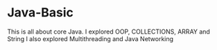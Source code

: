 # Java-Basic
This is all about core Java. I explored OOP, COLLECTIONS, ARRAY and String
I also explored Multithreading and Java Networking
